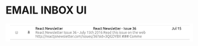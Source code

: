 # EMAIL INBOX UI

![Alt_Text](https://github.com/khwilo/email-inbox-ui/blob/master/public/email-inbox-ui.png)
